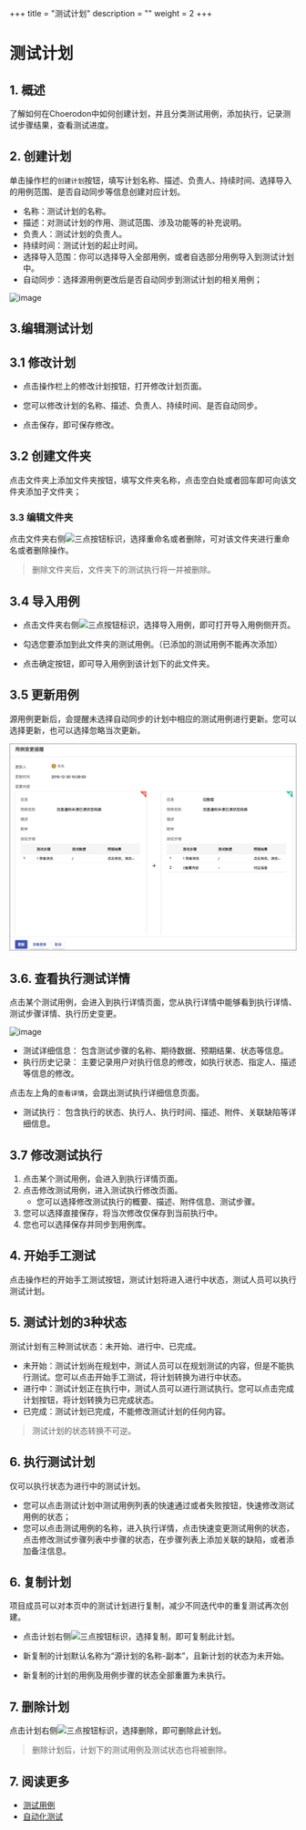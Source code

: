 +++
title = "测试计划"
description = ""
weight = 2
+++

# 测试计划

## 1. 概述

了解如何在Choerodon中如何创建计划，并且分类测试用例，添加执行，记录测试步骤结果，查看测试进度。

## 2. 创建计划

单击操作栏的`创建计划`按钮，填写计划名称、描述、负责人、持续时间、选择导入的用例范围、是否自动同步等信息创建对应计划。

- 名称：测试计划的名称。
- 描述：对测试计划的作用、测试范围、涉及功能等的补充说明。
- 负责人：测试计划的负责人。
- 持续时间：测试计划的起止时间。
- 选择导入范围：你可以选择导入全部用例，或者自选部分用例导入到测试计划中。
- 自动同步：选择源用例更改后是否自动同步到测试计划的相关用例；

![image](/docs/user-guide/test/image/TestPlan/TestPlan-02.png)

## 3.编辑测试计划

## 3.1 修改计划

- 点击操作栏上的修改计划按钮，打开修改计划页面。

- 您可以修改计划的名称、描述、负责人、持续时间、是否自动同步。

- 点击保存，即可保存修改。

## 3.2 创建文件夹

点击文件夹上添加文件夹按钮，填写文件夹名称，点击空白处或者回车即可向该文件夹添加子文件夹；


### 3.3 编辑文件夹

点击文件夹右侧![三点](/docs/user-guide/manager-guide/image/more-vert.png)按钮标识，选择重命名或者删除，可对该文件夹进行重命名或者删除操作。

<blockquote class="note">
    删除文件夹后，文件夹下的测试执行将一并被删除。
</blockquote>

## 3.4 导入用例

- 点击文件夹右侧![三点](/docs/user-guide/manager-guide/image/more-vert.png)按钮标识，选择导入用例，即可打开导入用例侧开页。

- 勾选您要添加到此文件夹的测试用例。（已添加的测试用例不能再次添加）

- 点击确定按钮，即可导入用例到该计划下的此文件夹。

## 3.5 更新用例

源用例更新后，会提醒未选择自动同步的计划中相应的测试用例进行更新。您可以选择更新，也可以选择忽略当次更新。

![image](/content/docs/user-guide/test/image/TestPlan/TestPlan-03.png)

## 3.6. 查看执行测试详情

点击某个测试用例，会进入到执行详情页面，您从执行详情中能够看到执行详情、测试步骤详情、执行历史变更。

![image](https://minio.choerodon.com.cn/knowledgebase-service/file_37e5a530cbcf4da5832565edc71724d9_blob.png)

- 测试详细信息： 包含测试步骤的名称、期待数据、预期结果、状态等信息。
- 执行历史记录： 主要记录用户对执行信息的修改，如执行状态、指定人、描述等信息的修改。

点击左上角的`查看详情`，会跳出测试执行详细信息页面。


- 测试执行： 包含执行的状态、执行人、执行时间、描述、附件、关联缺陷等详细信息。

## 3.7 修改测试执行

1. 点击某个测试用例，会进入到执行详情页面。
2. 点击修改测试用例，进入测试执行修改页面。
    - 您可以选择修改测试执行的概要、描述、附件信息、测试步骤。
3. 您可以选择直接保存，将当次修改仅保存到当前执行中。
4. 您也可以选择保存并同步到用例库。

## 4. 开始手工测试

点击操作栏的开始手工测试按钮，测试计划将进入进行中状态，测试人员可以执行测试计划。

## 5. 测试计划的3种状态

测试计划有三种测试状态：未开始、进行中、已完成。

- 未开始：测试计划尚在规划中，测试人员可以在规划测试的内容，但是不能执行测试。您可以点击开始手工测试，将计划转换为进行中状态。
- 进行中：测试计划正在执行中，测试人员可以进行测试执行。您可以点击完成计划按钮，将计划转换为已完成状态。
- 已完成：测试计划已完成，不能修改测试计划的任何内容。

<blockquote class="note">
    测试计划的状态转换不可逆。
</blockquote>

## 6. 执行测试计划

仅可以执行状态为进行中的测试计划。

- 您可以点击测试计划中测试用例列表的快速通过或者失败按钮，快速修改测试用例的状态；
- 您可以点击测试用例的名称，进入执行详情，点击快速变更测试用例的状态，点击修改测试步骤列表中步骤的状态，在步骤列表上添加关联的缺陷，或者添加备注信息。



## 6. 复制计划

项目成员可以对本页中的测试计划进行复制，减少不同迭代中的重复测试再次创建。

- 点击计划右侧![三点](/docs/user-guide/manager-guide/image/more-vert.png)按钮标识，选择复制，即可复制此计划。

- 新复制的计划默认名称为“源计划的名称-副本”，且新计划的状态为未开始。

- 新复制的计划的用例及用例步骤的状态全部重置为未执行。

## 7. 删除计划

点击计划右侧![三点](/docs/user-guide/manager-guide/image/more-vert.png)按钮标识，选择删除，即可删除此计划。

<blockquote class="warning">
删除计划后，计划下的测试用例及测试状态也将被删除。
</blockquote>


## 7. 阅读更多

- [测试用例](../../store/whatisstore)
- [自动化测试](../../automation)